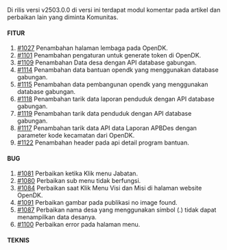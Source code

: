 Di rilis versi v2503.0.0 di versi ini terdapat modul komentar pada artikel dan perbaikan lain yang diminta Komunitas.

#### FITUR

1. [#1027](https://github.com/OpenSID/OpenDK/issues/1027) Penambahan halaman lembaga pada OpenDK.
2. [#1101](https://github.com/OpenSID/OpenDK/issues/1101) Penambahan pengaturan untuk generate token di OpenDK.
3. [#1109](https://github.com/OpenSID/OpenDK/issues/1109) Penambahan Data desa dengan API database gabungan.
4. [#1114](https://github.com/OpenSID/OpenDK/issues/1114) Penambahan data bantuan opendk yang menggunakan database gabungan.
5. [#1115](https://github.com/OpenSID/OpenDK/issues/1115) Penambahan data pembangunan opendk yang menggunakan database gabungan.
6. [#1118](https://github.com/OpenSID/OpenDK/issues/1118) Penambahan tarik data laporan penduduk dengan API database gabungan.
7. [#1119](https://github.com/OpenSID/OpenDK/issues/1119) Penambahan tarik data penduduk dengan API database gabungan.
8. [#1117](https://github.com/OpenSID/OpenDK/issues/1117) Penambahan tarik data API data Laporan APBDes dengan parameter kode kecamatan dari OpenDK.
9. [#1122](https://github.com/OpenSID/OpenDK/issues/1122) Penambahan header pada api detail program bantuan.

#### BUG

1. [#1081](https://github.com/OpenSID/OpenDK/issues/1081) Perbaikan ketika Klik menu Jabatan.
2. [#1080](https://github.com/OpenSID/OpenDK/issues/1080) Perbaikan sub menu tidak berfungsi.
3. [#1084](https://github.com/OpenSID/OpenDK/issues/1084) Perbaikan saat Klik Menu Visi dan Misi di halaman website OpenDK.
4. [#1091](https://github.com/OpenSID/OpenDK/issues/1091) Perbaikan gambar pada publikasi no image found.
5. [#1087](https://github.com/OpenSID/OpenDK/issues/1087) Perbaikan nama desa yang menggunakan simbol (.) tidak dapat menampilkan data desanya.
6. [#1100](https://github.com/OpenSID/OpenDK/issues/1100) Perbaikan error pada halaman menu.

#### TEKNIS


